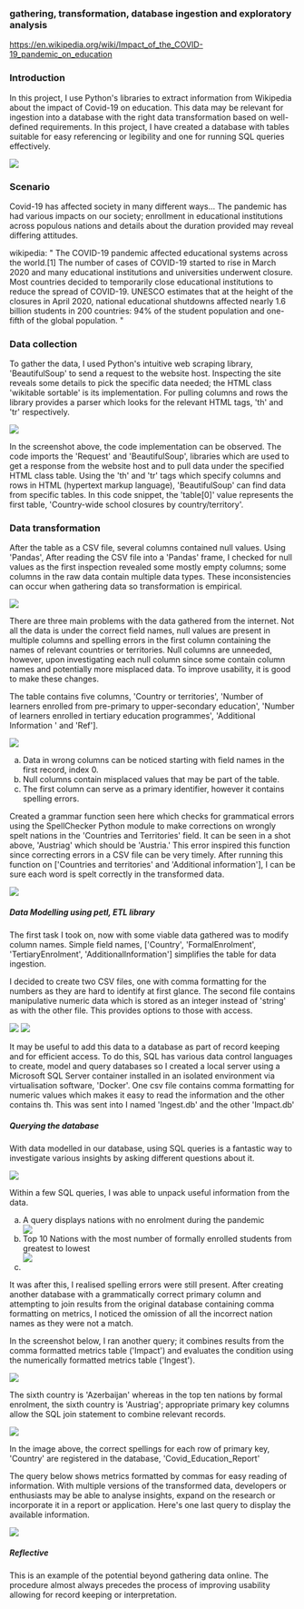 ### gathering, transformation, database ingestion and exploratory analysis
https://en.wikipedia.org/wiki/Impact_of_the_COVID-19_pandemic_on_education

<h3> Introduction</h3>
<p>In this project, I use Python's libraries to extract information from Wikipedia about the impact of Covid-19 on education. This data may be relevant for ingestion into a database with the right data transformation based on well-defined requirements. In this project, I have created a database with tables suitable for easy referencing or legibility and one for running SQL queries effectively. </p>
<img src="assets/wikipedia_shot.png">

<h3> Scenario</h3>
<p>Covid-19 has affected society in many different ways... 
The pandemic has had various impacts on our society; enrollment in educational institutions across populous nations and details about the duration provided may reveal differing attitudes. </p>

<p> wikipedia: " The COVID-19 pandemic affected educational systems across the world.[1] The number of cases of COVID-19 started to rise in March 2020 and many educational institutions and universities underwent closure. Most countries decided to temporarily close educational institutions to reduce the spread of COVID-19. UNESCO estimates that at the height of the closures in April 2020, national educational shutdowns affected nearly 1.6 billion students in 200 countries: 94% of the student population and one-fifth of the global population. "</p>

<h3> Data collection</h3>
<p> To gather the data, I used Python's intuitive web scraping library, 'BeautifulSoup' to send a request to the website host. Inspecting the site reveals some details to pick the specific data needed; the HTML class 'wikitable sortable' is its implementation. For pulling columns and rows the library provides a parser which looks for the relevant HTML tags, 'th' and 'tr' respectively. </p>
<img src="assets/soup_script_!.jpg">

<p> In the screenshot above, the code implementation can be observed. The code imports the 'Request' and 'BeautifulSoup', libraries which are used to get a response from the website host and to pull data under the specified HTML class table. Using the 'th' and 'tr' tags which specify columns and rows in HTML (hypertext markup language), 'BeautifulSoup' can find data from specific tables. In this code snippet, the 'table[0]' value represents the first table, 'Country-wide school closures by country/territory'. </p>

<h3> Data transformation</h3>
<p>After the table as a CSV file, several columns contained null values. Using 'Pandas', 
After reading the CSV file into a 'Pandas' frame, I checked for null values as the first inspection revealed some mostly empty columns; some columns in the raw data contain multiple data types. These inconsistencies can occur when gathering data so transformation is empirical. </p>

<img src='assets/messy_data.png'>
<p> There are three main problems with the data gathered from the internet. Not all the data is under the correct field names, null values are present in multiple columns and spelling errors in the first column containing the names of relevant countries or territories. Null columns are unneeded, however, upon investigating each null column since some contain column names and potentially more misplaced data. To improve usability, it is good to make these changes. </p>
  
<p>The table contains five columns, 'Country or territories', 'Number of learners enrolled from pre-primary to upper-secondary education', 'Number of learners enrolled in tertiary education programmes', 'Additional Information ' and 'Ref'].</p>

<img src="assets/transit_data.png">
<ol type="a">
  <li>Data in wrong columns can be noticed starting with field names in the first record, index 0.</li>
  <li>Null columns contain misplaced values that may be part of the table. </li>
  <li>The first column can serve as a primary identifier, however it contains spelling errors.</li>
</ol>

<p> Created a grammar function seen here which checks for grammatical errors using the SpellChecker Python module to make corrections on wrongly spelt nations in the 'Countries and Territories' field. It can be seen in a shot above, 'Austriag' which should be 'Austria.' This error inspired this function since correcting errors in a CSV file can be very timely. After running this function on ['Countries and territories' and 'Additional information'], I can be sure each word is spelt correctly in the transformed data. </p>

<img src='assets/spellling_checker.png'>

<h5> Data Modelling using petl, ETL library </h5>
<p> The first task I took on, now with some viable data gathered was to modify column names. Simple field names, ['Country', 'FormalEnrolment', 'TertiaryEnrolment', 'AdditionalInformation'] simplifies the table for data ingestion. 
<p>I decided to create two CSV files, one with comma formatting for the numbers as they are hard to identify at first glance. The second file contains manipulative numeric data which is stored as an integer instead of 'string' as with the other file. This provides options to those with access.</p>
<img src='assets/to_database.png'>
<img src='assets/to_db.png'>
<p></p>

<p>It may be useful to add this data to a database as part of record keeping and for efficient access. To do this, SQL has various data control languages to create, model and query databases so I created a local server using a Microsoft SQL Server container installed in an isolated environment via virtualisation software, 'Docker'.
One csv file contains comma formatting for numeric values which makes it easy to read the information and the other contains th. This was sent into  I named 'Ingest.db' and the other 'Impact.db' </p> 

<h5>Querying the database</h5>
<p>With data modelled in our database, using SQL queries is a fantastic way to investigate various insights by asking different questions about it.</p>
<img src='assets/sql_query.png'>

<p>
  Within a few SQL queries, I was able to unpack useful information from the data. 
  <ol type='a'>
    <li>A query displays nations with no enrolment during the pandemic</li>
        <img src='assets/dbvis_q.png'>
    <li>Top 10 Nations with the most number of formally enrolled students from greatest to lowest </li>
        <img src='assets/identifier_wrong.png'>
    <li></li>
  </ol>
</p>

<p> It was after this, I realised spelling errors were still present. After creating another database with a grammatically correct primary column and attempting to join results from the original database containing comma formatting on metrics, I noticed the omission of all the incorrect nation names as they were not a match. </p>
<p> In the screenshot below, I ran another query; it combines results from the comma formatted metrics table ('Impact') and evaluates the condition using the numerically formatted metrics table ('Ingest'). </p>
<img src='assets/identifier_right.png'>
<p> The sixth country is 'Azerbaijan' whereas in the top ten nations by formal enrolment, the sixth country is 'Austriag'; appropriate primary key columns allow the SQL join statement to combine relevant records. </p>
<img src='assets/primary_key.png'>
<p> In the image above, the correct spellings for each row of primary key, 'Country' are registered in the database, 'Covid_Education_Report'</p>
<p>The query below shows metrics formatted by commas for easy reading of information. With multiple versions of the transformed data, developers or enthusiasts may be able to analyse insights, expand on the research or incorporate it in a report or application. 
Here's one last query to display the available information.</p>
<img src='assets/final_query.png'>

<h5>Reflective </h5>
<p> This is an example of the potential beyond gathering data online. The procedure almost always precedes the process of improving usability allowing for record keeping or interpretation. </p>

